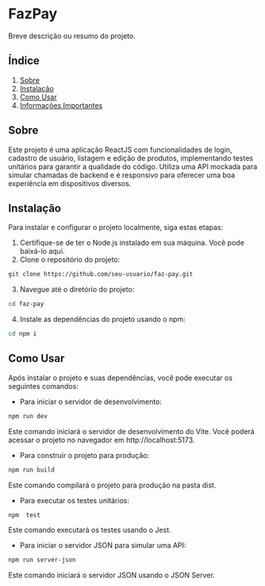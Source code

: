# FazPay

Breve descrição ou resumo do projeto.

## Índice

1. [Sobre](#sobre)
2. [Instalação](#instalação)
3. [Como Usar](#como-usar)
4. [Informações Importantes](#informaçoes-importantes)

## Sobre

Este projeto é uma aplicação ReactJS com funcionalidades de login, cadastro de usuário, listagem e edição de produtos, implementando testes unitários para garantir a qualidade do código. Utiliza uma API mockada para simular chamadas de backend e é responsivo para oferecer uma boa experiência em dispositivos diversos.

## Instalação
Para instalar e configurar o projeto localmente, siga estas etapas:
1. Certifique-se de ter o Node.js instalado em sua máquina. Você pode baixá-lo aqui.
2. Clone o repositório do projeto:
```bash
git clone https://github.com/seu-usuario/faz-pay.git
```
3. Navegue até o diretório do projeto:
```bash
cd faz-pay
```
4. Instale as dependências do projeto usando o npm:
```bash
cd npm i
```
## Como Usar
Após instalar o projeto e suas dependências, você pode executar os seguintes comandos:

* Para iniciar o servidor de desenvolvimento:
```bash
npm run dev
```
Este comando iniciará o servidor de desenvolvimento do Vite. Você poderá acessar o projeto no navegador em http://localhost:5173.

* Para construir o projeto para produção:
```bash
npm run build
```
Este comando compilará o projeto para produção na pasta dist.

* Para executar os testes unitários:
```bash
npm  test
```
Este comando executará os testes usando o Jest.

* Para iniciar o servidor JSON para simular uma API:
```bash
npm run server-json
```
Este comando iniciará o servidor JSON usando o JSON Server.


